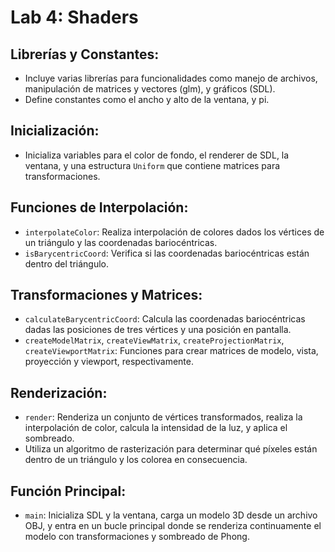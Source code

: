 # Lab 4: Shaders


## Librerías y Constantes:
- Incluye varias librerías para funcionalidades como manejo de archivos, manipulación de matrices y vectores (glm), y gráficos (SDL).
- Define constantes como el ancho y alto de la ventana, y pi.

## Inicialización:
- Inicializa variables para el color de fondo, el renderer de SDL, la ventana, y una estructura `Uniform` que contiene matrices para transformaciones.

## Funciones de Interpolación:
- `interpolateColor`: Realiza interpolación de colores dados los vértices de un triángulo y las coordenadas bariocéntricas.
- `isBarycentricCoord`: Verifica si las coordenadas bariocéntricas están dentro del triángulo.

## Transformaciones y Matrices:
- `calculateBarycentricCoord`: Calcula las coordenadas bariocéntricas dadas las posiciones de tres vértices y una posición en pantalla.
- `createModelMatrix`, `createViewMatrix`, `createProjectionMatrix`, `createViewportMatrix`: Funciones para crear matrices de modelo, vista, proyección y viewport, respectivamente.

## Renderización:
- `render`: Renderiza un conjunto de vértices transformados, realiza la interpolación de color, calcula la intensidad de la luz, y aplica el sombreado.
- Utiliza un algoritmo de rasterización para determinar qué píxeles están dentro de un triángulo y los colorea en consecuencia.

## Función Principal:
- `main`: Inicializa SDL y la ventana, carga un modelo 3D desde un archivo OBJ, y entra en un bucle principal donde se renderiza continuamente el modelo con transformaciones y sombreado de Phong.

